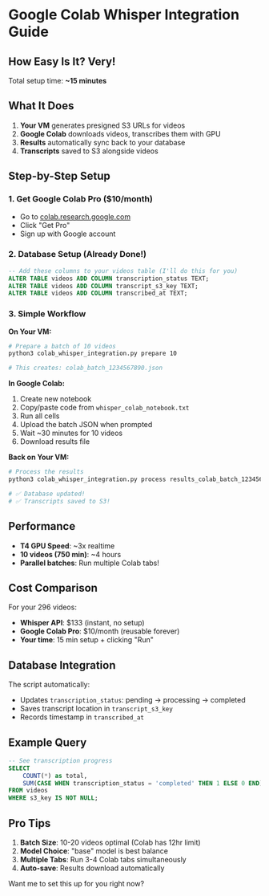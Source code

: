 # Google Colab Whisper Integration Guide

## How Easy Is It? Very! 

Total setup time: **~15 minutes**

## What It Does

1. **Your VM** generates presigned S3 URLs for videos
2. **Google Colab** downloads videos, transcribes them with GPU
3. **Results** automatically sync back to your database
4. **Transcripts** saved to S3 alongside videos

## Step-by-Step Setup

### 1. Get Google Colab Pro ($10/month)
- Go to [colab.research.google.com](https://colab.research.google.com)
- Click "Get Pro" 
- Sign up with Google account

### 2. Database Setup (Already Done!)
```sql
-- Add these columns to your videos table (I'll do this for you)
ALTER TABLE videos ADD COLUMN transcription_status TEXT;
ALTER TABLE videos ADD COLUMN transcript_s3_key TEXT;
ALTER TABLE videos ADD COLUMN transcribed_at TEXT;
```

### 3. Simple Workflow

**On Your VM:**
```bash
# Prepare a batch of 10 videos
python3 colab_whisper_integration.py prepare 10

# This creates: colab_batch_1234567890.json
```

**In Google Colab:**
1. Create new notebook
2. Copy/paste code from `whisper_colab_notebook.txt`
3. Run all cells
4. Upload the batch JSON when prompted
5. Wait ~30 minutes for 10 videos
6. Download results file

**Back on Your VM:**
```bash
# Process the results
python3 colab_whisper_integration.py process results_colab_batch_1234567890.json

# ✅ Database updated!
# ✅ Transcripts saved to S3!
```

## Performance

- **T4 GPU Speed**: ~3x realtime
- **10 videos (750 min)**: ~4 hours
- **Parallel batches**: Run multiple Colab tabs!

## Cost Comparison

For your 296 videos:
- **Whisper API**: $133 (instant, no setup)
- **Google Colab Pro**: $10/month (reusable forever)
- **Your time**: 15 min setup + clicking "Run"

## Database Integration

The script automatically:
- Updates `transcription_status`: pending → processing → completed
- Saves transcript location in `transcript_s3_key`
- Records timestamp in `transcribed_at`

## Example Query
```sql
-- See transcription progress
SELECT 
    COUNT(*) as total,
    SUM(CASE WHEN transcription_status = 'completed' THEN 1 ELSE 0 END) as completed
FROM videos
WHERE s3_key IS NOT NULL;
```

## Pro Tips

1. **Batch Size**: 10-20 videos optimal (Colab has 12hr limit)
2. **Model Choice**: "base" model is best balance
3. **Multiple Tabs**: Run 3-4 Colab tabs simultaneously
4. **Auto-save**: Results download automatically

Want me to set this up for you right now?